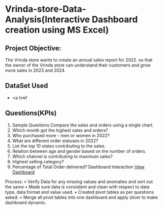 # Vrinda-store-Data-Analysis(Interactive Dashboard creation using MS Excel)
## Project Objective:
The Vrinda store wants to create an annual sales report for 2022. so that the owner of the Vrinda store can understand their customers and grow more sales in 2023 and 2024.

## DataSet Used
- <a href

## Questions(KPIs)
1.	Sample Questions Compare the sales and orders using a single chart. 
2.	Which month got the highest sales and orders? 
3.	Who purchased more - men or women in 2022? 
4.	What are different order statuses in 2022? 
5.	List the top 10 states contributing to the sales. 
6.	Relation between age and gender based on the number of orders.
7.	Which channel is contributing to maximum sales? 
8.	Highest selling category?
9.	Percentage of Total Order delivered?
Dashboard Interaction <a href="https://github.com/RakeshAnalytics-art/Data-Analysis-Dashboard/blob/main/Screenshot%202025-01-10%20164445.png">View Dashboard</a>

Process:
•	Verify Data for any missing values and anomalies and sort out the same 
•	Made sure data is consistent and clean with respect to data type, data format and value used.
•	Created pivot tables as per questions asked.
•	Merge all pivot tables into one dashboard and apply slicer to make dashboard dynamic.


